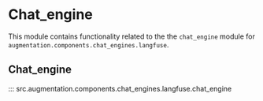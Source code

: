 # Chat_engine

This module contains functionality related to the the `chat_engine` module for `augmentation.components.chat_engines.langfuse`.

## Chat_engine

::: src.augmentation.components.chat_engines.langfuse.chat_engine

